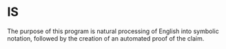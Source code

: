 # IS

The purpose of this program is natural processing of English into symbolic notation, followed by  the creation of an automated proof of the claim.
